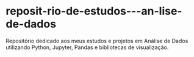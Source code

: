 # reposit-rio-de-estudos---an-lise-de-dados
Repositório dedicado aos meus estudos e projetos em Análise de Dados utilizando Python, Jupyter,  Pandas e bibliotecas de visualização.
